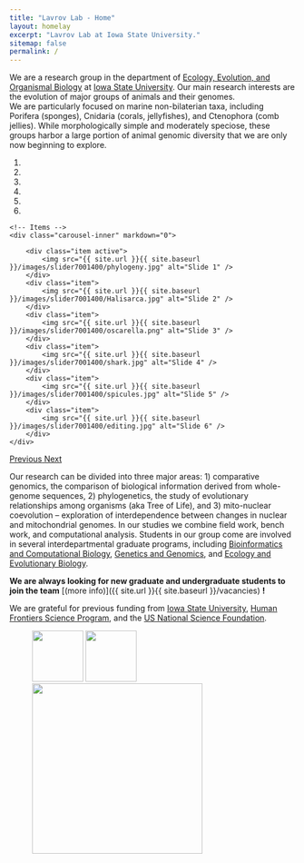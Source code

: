 ```yaml
---
title: "Lavrov Lab - Home"
layout: homelay
excerpt: "Lavrov Lab at Iowa State University."
sitemap: false
permalink: /
---
```


We are a research group in the department of [Ecology, Evolution, and Organismal Biology](https://www.eeob.iastate.edu/) at [Iowa State University](http://www.iastate.edu). 
Our main research interests are the evolution of major groups of animals and their genomes.  
We are particularly focused on marine non-bilaterian taxa, including Porifera (sponges), 
Cnidaria (corals, jellyfishes), and Ctenophora (comb jellies). 
While morphologically simple and moderately speciose, these groups harbor a large portion of animal genomic diversity that we are only now beginning to explore. 


<div markdown="0" id="carousel" class="carousel slide" data-ride="carousel" data-interval="5000" data-pause="hover" >
    <!-- Menu -->
    <ol class="carousel-indicators">
        <li data-target="#carousel" data-slide-to="0" class="active"></li>
        <li data-target="#carousel" data-slide-to="1"></li>
        <li data-target="#carousel" data-slide-to="2"></li>
        <li data-target="#carousel" data-slide-to="3"></li>
        <li data-target="#carousel" data-slide-to="4"></li>
        <li data-target="#carousel" data-slide-to="5"></li>
    </ol>

    <!-- Items -->
    <div class="carousel-inner" markdown="0">

        <div class="item active">
            <img src="{{ site.url }}{{ site.baseurl }}/images/slider7001400/phylogeny.jpg" alt="Slide 1" />
        </div>
        <div class="item">
            <img src="{{ site.url }}{{ site.baseurl }}/images/slider7001400/Halisarca.jpg" alt="Slide 2" />
        </div>
        <div class="item">
            <img src="{{ site.url }}{{ site.baseurl }}/images/slider7001400/oscarella.png" alt="Slide 3" />
        </div>
        <div class="item">
            <img src="{{ site.url }}{{ site.baseurl }}/images/slider7001400/shark.jpg" alt="Slide 4" />
        </div>
        <div class="item">
            <img src="{{ site.url }}{{ site.baseurl }}/images/slider7001400/spicules.jpg" alt="Slide 5" />
        </div>
        <div class="item">
            <img src="{{ site.url }}{{ site.baseurl }}/images/slider7001400/editing.jpg" alt="Slide 6" />
        </div>
    </div>
  <a class="left carousel-control" href="#carousel" role="button" data-slide="prev">
    <span class="glyphicon glyphicon-chevron-left" aria-hidden="true"></span>
    <span class="sr-only">Previous</span>
  </a>
  <a class="right carousel-control" href="#carousel" role="button" data-slide="next">
    <span class="glyphicon glyphicon-chevron-right" aria-hidden="true"></span>
    <span class="sr-only">Next</span>
  </a>
</div>

Our research can be divided into three major areas: 1) comparative genomics, the comparison of biological information derived from whole-genome sequences, 2) phylogenetics, the study of evolutionary relationships among organisms (aka Tree of Life), and 3) mito-nuclear coevolution – exploration of interdependence between changes in nuclear and mitochondrial genomes. 
In our studies we combine field work, bench work, and computational analysis. 
Students in our group come are involved in several interdepartmental graduate programs, including 
[Bioinformatics and Computational Biology](https://www.bcb.iastate.edu/), [Genetics and Genomics](https://www.genetics.iastate.edu/),
and [Ecology and Evolutionary Biology](https://www.eeb.iastate.edu/).

**We are always looking for new graduate and undergraduate students to join the team** [(more info)]({{ site.url }}{{ site.baseurl }}/vacancies) **!**

We are grateful for previous funding from [Iowa State University](www.iastate.edu), [Human Frontiers Science Program](https://www.hfsp.org/), and the [US National Science Foundation](https://www.nsf.gov/).

<figure class="third">
  <img src="{{ site.url }}{{ site.baseurl }}/images/logopic/Logo_ISU.jpg" style="width: 90px">
  <img src="{{ site.url }}{{ site.baseurl }}/images/logopic/Logo_NSF.jpg" style="width: 90px">
  <img src="{{ site.url }}{{ site.baseurl }}/images/logopic/Logo_HFSP.jpg" style="width: 300px">
</figure>
